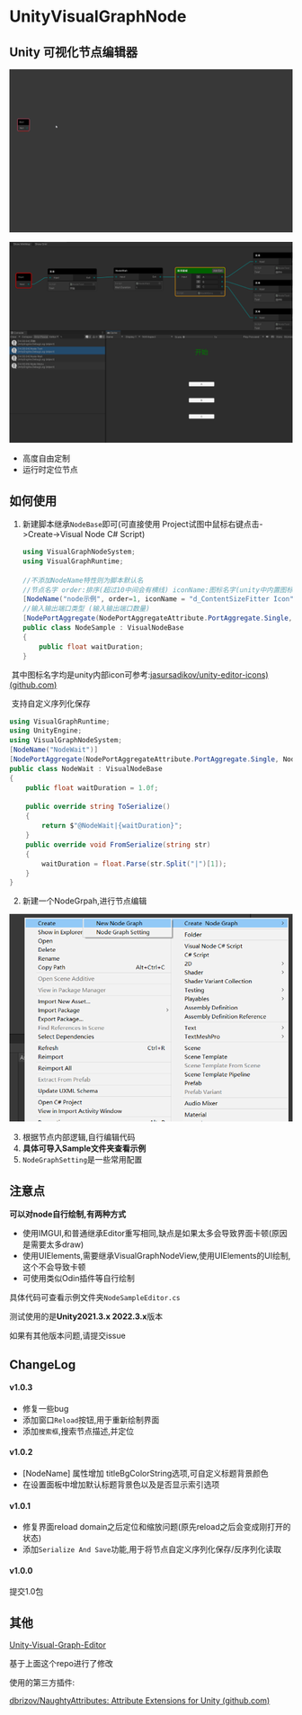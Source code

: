 # UnityVisualGraphNode
## Unity 可视化节点编辑器

![1](https://raw.githubusercontent.com/ZeroUltra/MediaLibrary/main/Imgs/202211131344795.gif)

![image-20241016143032728](https://raw.githubusercontent.com/ZeroUltra/MediaLibrary/main/Imgs/202410161430531.png)

* 高度自由定制
* 运行时定位节点

## 如何使用

1. 新建脚本继承`NodeBase`即可(可直接使用 Project试图中鼠标右键点击->Create->Visual Node C# Script)

    ```c#
    using VisualGraphNodeSystem;
    using VisualGraphRuntime;
    
    //不添加NodeName特性则为脚本默认名
    //节点名字 order:排序(超过10中间会有横线) iconName:图标名字(unity中内置图标名字)  titleBgColorString:标题背景颜色
    [NodeName("node示例", order=1, iconName = "d_ContentSizeFitter Icon"),titleBgColorString="#ffffff"]
    //输入输出端口类型 (输入输出端口数量)
    [NodePortAggregate(NodePortAggregateAttribute.PortAggregate.Single, NodePortAggregateAttribute.PortAggregate.Single)]
    public class NodeSample : VisualNodeBase
    {
        public float waitDuration;
    }
    
    ```

​	其中图标名字均是unity内部icon可参考:[jasursadikov/unity-editor-icons) (github.com)](https://github.com/jasursadikov/unity-editor-icons)

​	支持自定义序列化保存

```c#
using VisualGraphRuntime;
using UnityEngine;
using VisualGraphNodeSystem;
[NodeName("NodeWait")]
[NodePortAggregate(NodePortAggregateAttribute.PortAggregate.Single, NodePortAggregateAttribute.PortAggregate.Single)]
public class NodeWait : VisualNodeBase
{
    public float waitDuration = 1.0f;

    public override string ToSerialize()
    {
        return $"@NodeWait|{waitDuration}";
    }
    public override void FromSerialize(string str)
    {
        waitDuration = float.Parse(str.Split("|")[1]);
    }
}
```



2. 新建一个NodeGrpah,进行节点编辑

 ![image-20241016134552468](https://raw.githubusercontent.com/ZeroUltra/MediaLibrary/main/Imgs/202410161435752.png)

3. 根据节点内部逻辑,自行编辑代码
4. **具体可导入Sample文件夹查看示例**
5. `NodeGraphSetting`是一些常用配置



## 注意点

**可以对node自行绘制,有两种方式**

* 使用IMGUI,和普通继承Editor重写相同,缺点是如果太多会导致界面卡顿(原因是需要太多draw)
* 使用UIElements,需要继承VisualGraphNodeView,使用UIElements的UI绘制,这个不会导致卡顿
* 可使用类似Odin插件等自行绘制

具体代码可查看示例文件夹`NodeSampleEditor.cs`



测试使用的是**Unity2021.3.x 2022.3.x**版本

如果有其他版本问题,请提交issue

## ChangeLog

#### v1.0.3

* 修复一些bug
* 添加窗口`Reload`按钮,用于重新绘制界面
* 添加`搜索框`,搜索节点描述,并定位

#### v1.0.2

* [NodeName] 属性增加 titleBgColorString选项,可自定义标题背景颜色
* 在设置面板中增加默认标题背景色以及是否显示索引选项

#### v1.0.1

* 修复界面reload domain之后定位和缩放问题(原先reload之后会变成刚打开的状态)
* 添加`Serialize And Save`功能,用于将节点自定义序列化保存/反序列化读取

#### v1.0.0

提交1.0包

## 其他

[Unity-Visual-Graph-Editor](https://github.com/BusStopStudios/Unity-Visual-Graph-Editor)

基于上面这个repo进行了修改

使用的第三方插件:

[dbrizov/NaughtyAttributes: Attribute Extensions for Unity (github.com)](https://github.com/dbrizov/NaughtyAttributes)
